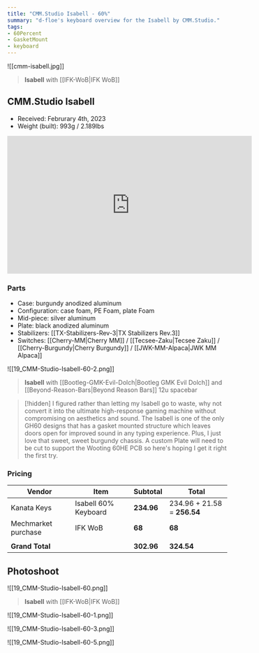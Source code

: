 ```yaml
---
title: "CMM.Studio Isabell - 60%"
summary: "d-floe's keyboard overview for the Isabell by CMM.Studio."
tags:
- 60Percent
- GasketMount
- keyboard
---
```


![[cmm-isabell.jpg]]

> **Isabell** with [[IFK-WoB|IFK WoB]]

## CMM.Studio Isabell

- Received: Februrary 4th, 2023
- Weight (built): 993g / 2.189lbs

<iframe width="560" height="315" src="https://www.youtube-nocookie.com/embed/h7f791hUw1c" title="YouTube video player" frameborder="0" allow="accelerometer; autoplay; clipboard-write; encrypted-media; gyroscope; picture-in-picture; web-share" allowfullscreen></iframe>

### Parts

- Case: burgundy anodized aluminum
- Configuration: case foam, PE Foam, plate Foam
- Mid-piece: silver aluminum
- Plate: black anodized aluminum
- Stabilizers: [[TX-Stabilizers-Rev-3|TX Stabilizers Rev.3]]
- Switches: [[Cherry-MM|Cherry MM]] / [[Tecsee-Zaku|Tecsee Zaku]] / [[Cherry-Burgundy|Cherry Burgundy]] / [[JWK-MM-Alpaca|JWK MM Alpaca]]

![[19_CMM-Studio-Isabell-60-2.png]]

> **Isabell** with [[Bootleg-GMK-Evil-Dolch|Bootleg GMK Evil Dolch]] and [[Beyond-Reason-Bars|Beyond Reason Bars]] 12u spacebar

> [!hidden]
> I figured rather than letting my Isabell go to waste, why not convert it into the ultimate high-response gaming machine without compromising on aesthetics and sound. The Isabell is one of the only GH60 designs that has a gasket mounted structure which leaves doors open for improved sound in any typing experience. Plus, I just love that sweet, sweet burgundy chassis. A custom Plate will need to be cut to support the Wooting 60HE PCB so here's hoping I get it right the first try.

### Pricing

| Vendor              | Item                 | Subtotal   | Total                       |
| ------------------- | -------------------- | ---------- | --------------------------- |
| Kanata Keys         | Isabell 60% Keyboard | **234.96** | 234.96 + 21.58 = **256.54** |
| Mechmarket purchase | IFK WoB              | **68**     | **68**                      |
|                     |                      |
| **Grand Total**     |                      | **302.96** | **324.54**                  |

## Photoshoot

![[19_CMM-Studio-Isabell-60.png]]

> **Isabell** with [[IFK-WoB|IFK WoB]]

![[19_CMM-Studio-Isabell-60-1.png]]

![[19_CMM-Studio-Isabell-60-3.png]]

![[19_CMM-Studio-Isabell-60-5.png]]
